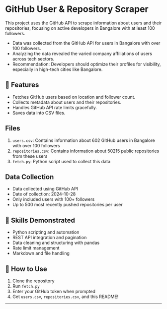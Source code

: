 # GitHub User & Repository Scraper

This project uses the GitHub API to scrape information about users and their repositories, focusing on active developers in Bangalore with at least 100 followers.

- Data was collected from the GitHub API for users in Bangalore with over 100 followers.
- Analyzing the data revealed the varied company affiliations of users across tech sectors.
- Recommendation: Developers should optimize their profiles for visibility, especially in high-tech cities like Bangalore.


## 🚀 Features

- Fetches GitHub users based on location and follower count.
- Collects metadata about users and their repositories.
- Handles GitHub API rate limits gracefully.
- Saves data into CSV files.

## Files

1. `users.csv`: Contains information about 602 GitHub users in Bangalore with over 100 followers
2. `repositories.csv`: Contains information about 50215 public repositories from these users
3. `fetch.py`: Python script used to collect this data

## Data Collection

- Data collected using GitHub API
- Date of collection: 2024-10-28
- Only included users with 100+ followers
- Up to 500 most recently pushed repositories per user


## 🧠 Skills Demonstrated

- Python scripting and automation  
- REST API integration and pagination  
- Data cleaning and structuring with pandas  
- Rate limit management  
- Markdown and file handling

## 📌 How to Use

1. Clone the repository  
2. Run `fetch.py`  
3. Enter your GitHub token when prompted  
4. Get `users.csv`, `repositories.csv`, and this README!

---


